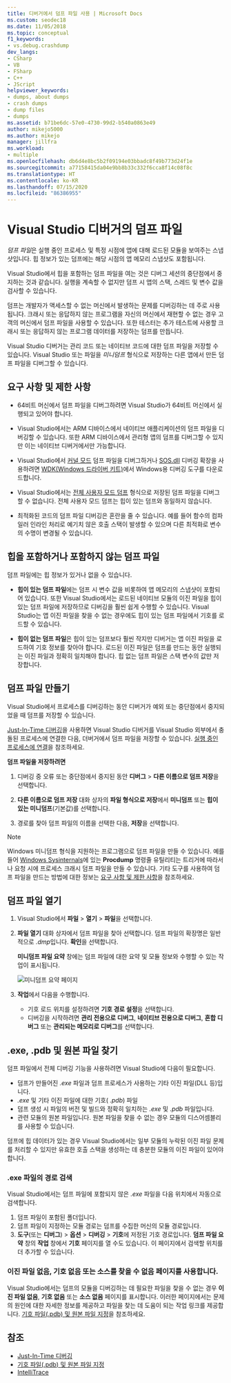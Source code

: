 ```yaml
---
title: 디버거에서 덤프 파일 사용 | Microsoft Docs
ms.custom: seodec18
ms.date: 11/05/2018
ms.topic: conceptual
f1_keywords:
- vs.debug.crashdump
dev_langs:
- CSharp
- VB
- FSharp
- C++
- JScript
helpviewer_keywords:
- dumps, about dumps
- crash dumps
- dump files
- dumps
ms.assetid: b71be6dc-57e0-4730-99d2-b540a0863e49
author: mikejo5000
ms.author: mikejo
manager: jillfra
ms.workload:
- multiple
ms.openlocfilehash: db6d4e8bc5b2f09194e03bbadc8f49b773d24f1e
ms.sourcegitcommit: a77158415da04e9bb8b33c332f6cca8f14c08f8c
ms.translationtype: HT
ms.contentlocale: ko-KR
ms.lasthandoff: 07/15/2020
ms.locfileid: "86386955"
---
```

# <a name="dump-files-in-the-visual-studio-debugger"></a>Visual Studio 디버거의 덤프 파일

<a name="BKMK_What_is_a_dump_file_"></a> *덤프 파일*은 실행 중인 프로세스 및 특정 시점에 앱에 대해 로드된 모듈을 보여주는 스냅샷입니다. 힙 정보가 있는 덤프에는 해당 시점의 앱 메모리 스냅샷도 포함됩니다.

Visual Studio에서 힙을 포함하는 덤프 파일을 여는 것은 디버그 세션의 중단점에서 중지하는 것과 같습니다. 실행을 계속할 수 없지만 덤프 시 앱의 스택, 스레드 및 변수 값을 검사할 수 있습니다.

덤프는 개발자가 액세스할 수 없는 머신에서 발생하는 문제를 디버깅하는 데 주로 사용됩니다. 크래시 또는 응답하지 않는 프로그램을 자신의 머신에서 재현할 수 없는 경우 고객의 머신에서 덤프 파일을 사용할 수 있습니다. 또한 테스터는 추가 테스트에 사용할 크래시 또는 응답하지 않는 프로그램 데이터를 저장하는 덤프를 만듭니다.

Visual Studio 디버거는 관리 코드 또는 네이티브 코드에 대한 덤프 파일을 저장할 수 있습니다. Visual Studio 또는 파일을 *미니덤프* 형식으로 저장하는 다른 앱에서 만든 덤프 파일을 디버그할 수 있습니다.

## <a name="requirements-and-limitations"></a><a name="BKMK_Requirements_and_limitations"></a> 요구 사항 및 제한 사항

- 64비트 머신에서 덤프 파일을 디버그하려면 Visual Studio가 64비트 머신에서 실행되고 있어야 합니다.

- Visual Studio에서는 ARM 디바이스에서 네이티브 애플리케이션의 덤프 파일을 디버깅할 수 있습니다. 또한 ARM 디바이스에서 관리형 앱의 덤프를 디버그할 수 있지만 이는 네이티브 디버거에서만 가능합니다.

- Visual Studio에서 [커널 모드](/windows-hardware/drivers/debugger/kernel-mode-dump-files) 덤프 파일을 디버그하거나 [SOS.dll](/dotnet/framework/tools/sos-dll-sos-debugging-extension) 디버깅 확장을 사용하려면 [WDK(Windows 드라이버 키트)](/windows-hardware/drivers/download-the-wdk)에서 Windows용 디버깅 도구를 다운로드합니다.

- Visual Studio에서는 [전체 사용자 모드 덤프](/windows/desktop/wer/collecting-user-mode-dumps) 형식으로 저장된 덤프 파일을 디버그할 수 없습니다. 전체 사용자 모드 덤프는 힙이 있는 덤프와 동일하지 않습니다.

- 최적화된 코드의 덤프 파일 디버깅은 혼란을 줄 수 있습니다. 예를 들어 함수의 컴파일러 인라인 처리로 예기치 않은 호출 스택이 발생할 수 있으며 다른 최적화로 변수의 수명이 변경될 수 있습니다.

## <a name="dump-files-with-or-without-heaps"></a><a name="BKMK_Dump_files__with_or_without_heaps"></a> 힙을 포함하거나 포함하지 않는 덤프 파일

덤프 파일에는 힙 정보가 있거나 없을 수 있습니다.

- **힙이 있는 덤프 파일**에는 덤프 시 변수 값을 비롯하여 앱 메모리의 스냅샷이 포함되어 있습니다. 또한 Visual Studio에서는 로드된 네이티브 모듈의 이진 파일을 힙이 있는 덤프 파일에 저장하므로 디버깅을 훨씬 쉽게 수행할 수 있습니다. Visual Studio는 앱 이진 파일을 찾을 수 없는 경우에도 힙이 있는 덤프 파일에서 기호를 로드할 수 있습니다.

- **힙이 없는 덤프 파일**은 힙이 있는 덤프보다 훨씬 작지만 디버거는 앱 이진 파일을 로드하여 기호 정보를 찾아야 합니다. 로드된 이진 파일은 덤프를 만드는 동안 실행되는 이진 파일과 정확히 일치해야 합니다. 힙 없는 덤프 파일은 스택 변수의 값만 저장합니다.

## <a name="create-a-dump-file"></a><a name="BKMK_Create_a_dump_file"></a> 덤프 파일 만들기

Visual Studio에서 프로세스를 디버깅하는 동안 디버거가 예외 또는 중단점에서 중지되었을 때 덤프를 저장할 수 있습니다.

[Just-In-Time 디버깅](../debugger/just-in-time-debugging-in-visual-studio.md)을 사용하면 Visual Studio 디버거를 Visual Studio 외부에서 충돌된 프로세스에 연결한 다음, 더버거에서 덤프 파일을 저장할 수 있습니다. [실행 중인 프로세스에 연결](../debugger/attach-to-running-processes-with-the-visual-studio-debugger.md)을 참조하세요.

**덤프 파일을 저장하려면**

1. 디버깅 중 오류 또는 중단점에서 중지된 동안 **디버그** > **다른 이름으로 덤프 저장**을 선택합니다.

1. **다른 이름으로 덤프 저장** 대화 상자의 **파일 형식으로 저장**에서 **미니덤프** 또는 **힙이 있는 미니덤프**(기본값)를 선택합니다.

1. 경로를 찾아 덤프 파일의 이름을 선택한 다음, **저장**을 선택합니다.

>[!NOTE]
>Windows 미니덤프 형식을 지원하는 프로그램으로 덤프 파일을 만들 수 있습니다. 예를 들어 [Windows Sysinternals](https://technet.microsoft.com/sysinternals/default)에 있는 **Procdump** 명령줄 유틸리티는 트리거에 따라서나 요청 시에 프로세스 크래시 덤프 파일을 만들 수 있습니다. 기타 도구를 사용하여 덤프 파일을 만드는 방법에 대한 정보는 [요구 사항 및 제한 사항](../debugger/using-dump-files.md#BKMK_Requirements_and_limitations)을 참조하세요.

## <a name="open-a-dump-file"></a><a name="BKMK_Open_a_dump_file"></a> 덤프 파일 열기

1. Visual Studio에서 **파일** > **열기** > **파일**을 선택합니다.

1. **파일 열기** 대화 상자에서 덤프 파일을 찾아 선택합니다. 덤프 파일의 확장명은 일반적으로 *.dmp*입니다. **확인**을 선택합니다.

   **미니덤프 파일 요약** 창에는 덤프 파일에 대한 요약 및 모듈 정보와 수행할 수 있는 작업이 표시됩니다.

   ![미니덤프 요약 페이지](../debugger/media/dbg_dump_summarypage.png "미니덤프 요약 페이지")

1. **작업**에서 다음을 수행합니다.
   - 기호 로드 위치를 설정하려면 **기호 경로 설정**을 선택합니다.
   - 디버깅을 시작하려면 **관리 전용으로 디버그**, **네이티브 전용으로 디버그**, **혼합 디버그** 또는 **관리되는 메모리로 디버그**를 선택합니다.

## <a name="find-exe-pdb-and-source-files"></a><a name="BKMK_Find_binaries__symbol___pdb__files__and_source_files"></a> .exe, .pdb 및 원본 파일 찾기

덤프 파일에서 전체 디버깅 기능을 사용하려면 Visual Studio에 다음이 필요합니다.

- 덤프가 만들어진 *.exe* 파일과 덤프 프로세스가 사용하는 기타 이진 파일(DLL 등)입니다.
- *.exe* 및 기타 이진 파일에 대한 기호( *.pdb*) 파일
- 덤프 생성 시 파일의 버전 및 빌드와 정확히 일치하는 *.exe* 및 *.pdb* 파일입니다.
- 관련 모듈의 원본 파일입니다. 원본 파일을 찾을 수 없는 경우 모듈의 디스어셈블리를 사용할 수 있습니다.

덤프에 힙 데이터가 있는 경우 Visual Studio에서는 일부 모듈의 누락된 이진 파일 문제를 처리할 수 있지만 유효한 호출 스택을 생성하는 데 충분한 모듈의 이진 파일이 있어야 합니다.

### <a name="search-paths-for-exe-files"></a>.exe 파일의 경로 검색

Visual Studio에서는 덤프 파일에 포함되지 않은 *.exe* 파일을 다음 위치에서 자동으로 검색합니다.

1. 덤프 파일이 포함된 폴더입니다.
2. 덤프 파일이 지정하는 모듈 경로는 덤프를 수집한 머신의 모듈 경로입니다.
3. **도구**(또는 **디버그**) > **옵션** > **디버깅** > **기호**에 저정된 기호 경로입니다. **덤프 파일 요약** 창의 **작업** 창에서 **기호** 페이지를 열 수도 있습니다. 이 페이지에서 검색할 위치를 더 추가할 수 있습니다.

### <a name="use-the-no-binary-no-symbols-or-no-source-found-pages"></a>이진 파일 없음, 기호 없음 또는 소스를 찾을 수 없음 페이지를 사용합니다.

Visual Studio에서는 덤프의 모듈을 디버깅하는 데 필요한 파일을 찾을 수 없는 경우 **이진 파일 없음**, **기호 없음** 또는 **소스 없음** 페이지를 표시합니다. 이러한 페이지에서는 문제의 원인에 대한 자세한 정보를 제공하고 파일을 찾는 데 도움이 되는 작업 링크를 제공합니다. [기호 파일(.pdb) 및 원본 파일 지정](../debugger/specify-symbol-dot-pdb-and-source-files-in-the-visual-studio-debugger.md)을 참조하세요.

## <a name="see-also"></a>참조

- [Just-In-Time 디버깅](../debugger/just-in-time-debugging-in-visual-studio.md)
- [기호 파일(.pdb) 및 원본 파일 지정](../debugger/specify-symbol-dot-pdb-and-source-files-in-the-visual-studio-debugger.md)
- [IntelliTrace](../debugger/intellitrace.md)